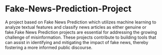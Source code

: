 # Fake-News-Prediction-Project
A project based on  Fake News Prediction which utilizes machine learning to analyze textual features and classify news articles as either genuine or fake.Fake News Prediction projects are essential for addressing the growing challenge of misinformation. These projects contribute to building tools that can assist in identifying and mitigating the impact of fake news, thereby fostering a more informed public discourse.

